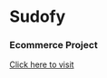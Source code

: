 # Sudofy

### Ecommerce Project
[Click here to visit](https://github.com/Hassan5022/Sudofy/tree/ecommerce)
